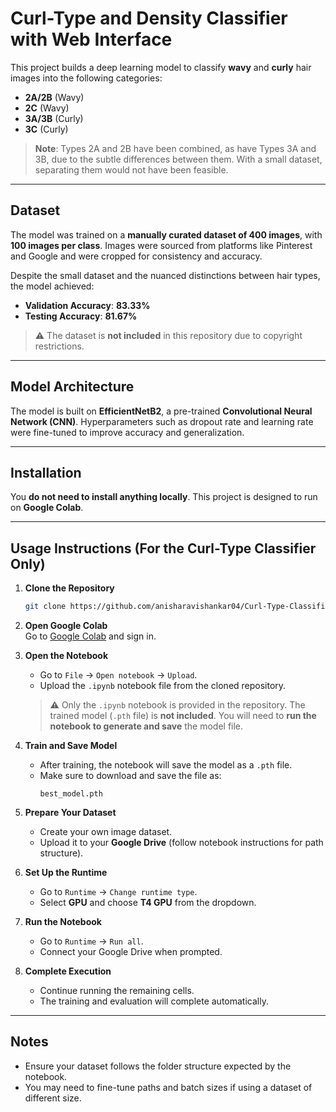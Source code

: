 # Curl-Type and Density Classifier with Web Interface

This project builds a deep learning model to classify **wavy** and **curly** hair images into the following categories:

- **2A/2B** (Wavy)
- **2C** (Wavy)
- **3A/3B** (Curly)
- **3C** (Curly)

> **Note**: Types 2A and 2B have been combined, as have Types 3A and 3B, due to the subtle differences between them. With a small dataset, separating them would not have been feasible.

---

## Dataset

The model was trained on a **manually curated dataset of 400 images**, with **100 images per class**. Images were sourced from platforms like Pinterest and Google and were cropped for consistency and accuracy.

Despite the small dataset and the nuanced distinctions between hair types, the model achieved:

- **Validation Accuracy**: **83.33%**  
- **Testing Accuracy**: **81.67%**

> ⚠️ The dataset is **not included** in this repository due to copyright restrictions.

---

## Model Architecture

The model is built on **EfficientNetB2**, a pre-trained **Convolutional Neural Network (CNN)**. Hyperparameters such as dropout rate and learning rate were fine-tuned to improve accuracy and generalization.

---

## Installation

You **do not need to install anything locally**. This project is designed to run on **Google Colab**.

---

## Usage Instructions (For the Curl-Type Classifier Only)

1. **Clone the Repository**  
   ```bash
   git clone https://github.com/anisharavishankar04/Curl-Type-Classifier.git
   ```

2. **Open Google Colab**  
   Go to [Google Colab](https://colab.research.google.com/) and sign in.

3. **Open the Notebook**  
   - Go to `File` → `Open notebook` → `Upload`.
   - Upload the `.ipynb` notebook file from the cloned repository.

   > ⚠️ Only the `.ipynb` notebook is provided in the repository. The trained model (`.pth` file) is **not included**. You will need to **run the notebook to generate and save** the model file.

4. **Train and Save Model**  
   - After training, the notebook will save the model as a `.pth` file.
   - Make sure to download and save the file as:  
     ```
     best_model.pth
     ```

5. **Prepare Your Dataset**  
   - Create your own image dataset.
   - Upload it to your **Google Drive** (follow notebook instructions for path structure).

6. **Set Up the Runtime**  
   - Go to `Runtime` → `Change runtime type`.
   - Select **GPU** and choose **T4 GPU** from the dropdown.

7. **Run the Notebook**  
   - Go to `Runtime` → `Run all`.
   - Connect your Google Drive when prompted.

8. **Complete Execution**  
   - Continue running the remaining cells.
   - The training and evaluation will complete automatically.

---

## Notes

- Ensure your dataset follows the folder structure expected by the notebook.
- You may need to fine-tune paths and batch sizes if using a dataset of different size.
